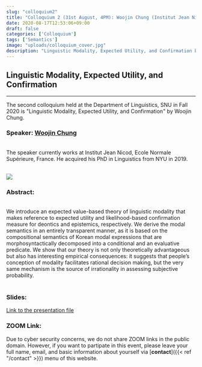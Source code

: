 ```yaml
---
slug: "colloquium2"
title: "Colloquium 2 (31st August, 4PM): Woojin Chung (Institut Jean Nicod)"
date: 2020-08-17T12:53:06+09:00
draft: false
categories: ['Colloquium']
tags: ['Semantics']
image: "uploads/colloquium_cover.jpg"
description: "Linguistic Modality, Expected Utility, and Confirmation by Woojin Chung"
---
```


## Linguistic Modality, Expected Utility, and Confirmation
***

The second colloquium held at the Department of Linguistics, SNU in Fall 2020 is "Linguistic Modality, Expected Utility, and Confirmation" by Woojin Chung. 

### Speaker: <a class=intro-link href=https://sites.google.com/a/nyu.edu/woojin-chung>Woojin Chung</a>
<br/>
The speaker currently works at Institut Jean Nicod, Ecole Normale Supérieure, France. He acquired his PhD in Linguistics from NYU in 2019.
<br/><br/>

![ ](/profiles/Woojin_Chung_image.jpg#floatleft)

### Abstract: 
<br/>
We introduce an expected value-based theory of linguistic modality that makes reference to expected utility and likelihood-based confirmation measure for deontics and epistemics, respectively. We derive the modal semantics in an entirely transparent manner, as it is based on the compositional semantics of Korean modal expressions that are morphosyntactically decomposed into a conditional and an evaluative predicate. We show that our theory is not only theoretically advantageous but also has interesting empirical consequences: it suggests that people’s conception of modality facilitates rational decision making, but the very same mechanism is the source of irrationality in assessing subjective probability. 
<br/><br/>

### Slides:
[Link to the presentation file](/materials/chung_snu_colloquium_2020.pdf)

### ZOOM Link:
Due to cyber security concerns, we do not share ZOOM links in the public domain. However, if you want to partipate in this event, please leave your full name, email, and basic information about yourself via [**contact**]({{< ref "/contact" >}}) menu of this website.